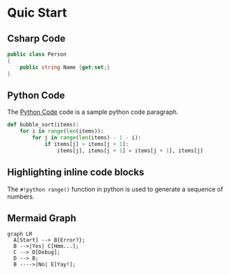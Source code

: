 # Quic Start


## Csharp Code
```csharp
public class Person
{
    public string Name {get;set;}
}
```


## Python Code

The [Python Code] code is a sample python code paragraph.

``` py title="bubble_sort.py" linenums="1" hl_lines="2 3"
def bubble_sort(items):
    for i in range(len(items)):
        for j in range(len(items) - 1 - i):
            if items[j] > items[j + 1]:
                items[j], items[j + 1] = items[j + 1], items[j]
```

[Python Code]: #python-code

## Highlighting inline code blocks

The `#!python range()` function in python is used to generate a sequence of numbers.

## Mermaid Graph
``` mermaid
graph LR
  A[Start] --> B{Error?};
  B -->|Yes| C[Hmm...];
  C --> D[Debug];
  D --> B;
  B ---->|No| E[Yay!];
```
